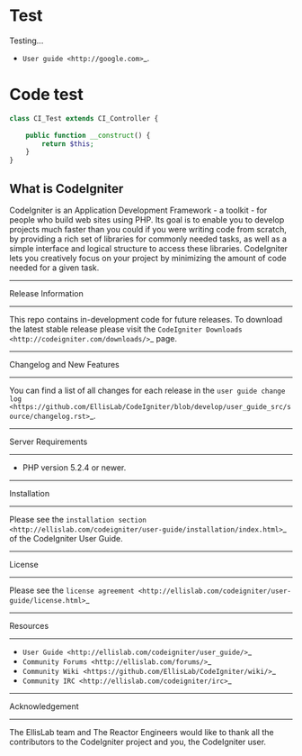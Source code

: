 Test
===========

Testing...

-  `User guide <http://google.com>`_.

Code test
=============

```php
class CI_Test extends CI_Controller {
		
	public function __construct() {
		return $this;
	}
}
```

What is CodeIgniter
--------------------

CodeIgniter is an Application Development Framework - a toolkit - for people
who build web sites using PHP. Its goal is to enable you to develop projects
much faster than you could if you were writing code from scratch, by providing
a rich set of libraries for commonly needed tasks, as well as a simple
interface and logical structure to access these libraries. CodeIgniter lets
you creatively focus on your project by minimizing the amount of code needed
for a given task.

*******************
Release Information
*******************

This repo contains in-development code for future releases. To download the
latest stable release please visit the `CodeIgniter Downloads
<http://codeigniter.com/downloads/>`_ page.

**************************
Changelog and New Features
**************************

You can find a list of all changes for each release in the `user
guide change log <https://github.com/EllisLab/CodeIgniter/blob/develop/user_guide_src/source/changelog.rst>`_.

*******************
Server Requirements
*******************

-  PHP version 5.2.4 or newer.

************
Installation
************

Please see the `installation section <http://ellislab.com/codeigniter/user-guide/installation/index.html>`_
of the CodeIgniter User Guide.

*******
License
*******

Please see the `license
agreement <http://ellislab.com/codeigniter/user-guide/license.html>`_

*********
Resources
*********

-  `User Guide <http://ellislab.com/codeigniter/user_guide/>`_
-  `Community Forums <http://ellislab.com/forums/>`_
-  `Community Wiki <https://github.com/EllisLab/CodeIgniter/wiki/>`_
-  `Community IRC <http://ellislab.com/codeigniter/irc>`_

***************
Acknowledgement
***************

The EllisLab team and The Reactor Engineers would like to thank all the
contributors to the CodeIgniter project and you, the CodeIgniter user.
